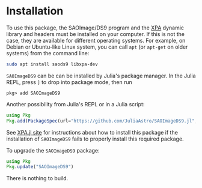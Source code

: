 # Installation

To use this package, the SAOImage/DS9 program and the
[XPA](https://github.com/ericmandel/xpa) dynamic library and headers must be
installed on your computer.  If this is not the case, they are available for
different operating systems.  For example, on Debian or Ubuntu-like Linux
system, you can call `apt` (or `apt-get` on older systems) from the command line:

```sh
sudo apt install saods9 libxpa-dev
```

`SAOImageDS9` can be can be installed by Julia's package manager. In the Julia
REPL, press `]` to drop into package mode, then run
```julia-repl
pkg> add SAOImageDS9
```

Another possibility from Julia's REPL or in a Julia script:

```julia
using Pkg
Pkg.add(PackageSpec(url="https://github.com/JuliaAstro/SAOImageDS9.jl", rev="master"))
```

See [XPA.jl site](https://github.com/JuliaAstro/XPA.jl) for instructions about
how to install this package if the installation of `SAOImageDS9` fails to
properly install this required package.

To upgrade the `SAOImageDS9` package:

```julia
using Pkg
Pkg.update("SAOImageDS9")
```

There is nothing to build.
